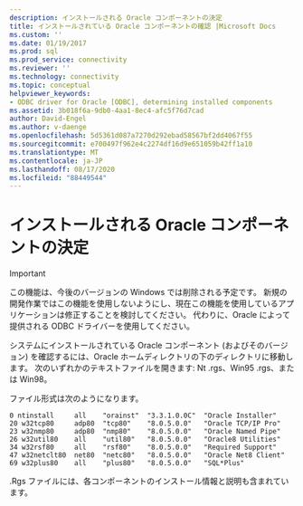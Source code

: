 ```yaml
---
description: インストールされる Oracle コンポーネントの決定
title: インストールされている Oracle コンポーネントの確認 |Microsoft Docs
ms.custom: ''
ms.date: 01/19/2017
ms.prod: sql
ms.prod_service: connectivity
ms.reviewer: ''
ms.technology: connectivity
ms.topic: conceptual
helpviewer_keywords:
- ODBC driver for Oracle [ODBC], determining installed components
ms.assetid: 3b018f6a-9db0-4aa1-8ec4-afc5f76d7cad
author: David-Engel
ms.author: v-daenge
ms.openlocfilehash: 5d5361d087a7270d292ebad58567bf2dd4067f55
ms.sourcegitcommit: e700497f962e4c2274df16d9e651059b42ff1a10
ms.translationtype: MT
ms.contentlocale: ja-JP
ms.lasthandoff: 08/17/2020
ms.locfileid: "88449544"
---
```

# <a name="determining-installed-oracle-components"></a>インストールされる Oracle コンポーネントの決定
> [!IMPORTANT]  
>  この機能は、今後のバージョンの Windows では削除される予定です。 新規の開発作業ではこの機能を使用しないようにし、現在この機能を使用しているアプリケーションは修正することを検討してください。 代わりに、Oracle によって提供される ODBC ドライバーを使用してください。  
  
 システムにインストールされている Oracle コンポーネント (およびそのバージョン) を確認するには、Oracle ホームディレクトリの下のディレクトリに移動します。 次のいずれかのテキストファイルを開きます: Nt .rgs、Win95 .rgs、または Win98。  
  
 ファイル形式は次のようになります。  
  
```  
0 ntinstall     all    "orainst"  "3.3.1.0.0C"  "Oracle Installer"  
20 w32tcp80     adp80  "tcp80"    "8.0.5.0.0"   "Oracle TCP/IP Pro"  
23 w32nmp80     adp80  "nmp80"    "8.0.5.0.0"   "Oracle Named Pipe"  
26 w32util80    all    "util80"   "8.0.5.0.0"   "Oracle8 Utilities"  
34 w32rsf80     all    "rsf80"    "8.0.5.0.0"   "Required Support"  
47 w32netclt80  net80  "netc80"   "8.0.5.0.0"   "Oracle Net8 Client"  
69 w32plus80    all    "plus80"   "8.0.5.0.0"   "SQL*Plus"  
```  
  
 .Rgs ファイルには、各コンポーネントのインストール情報と説明も含まれています。
